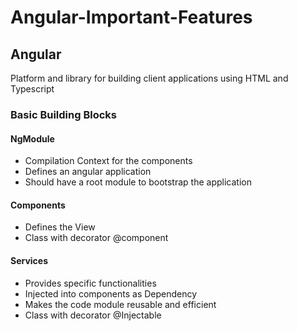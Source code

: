 # Angular-Important-Features

## Angular

Platform and library for building client applications using HTML and Typescript

### Basic Building Blocks

#### NgModule

* Compilation Context for the components
* Defines an angular application
* Should have a root module to bootstrap the application

#### Components

* Defines the View
* Class with decorator @component

#### Services

* Provides specific functionalities
* Injected into components as Dependency
* Makes the code module reusable and efficient
* Class with decorator @Injectable



